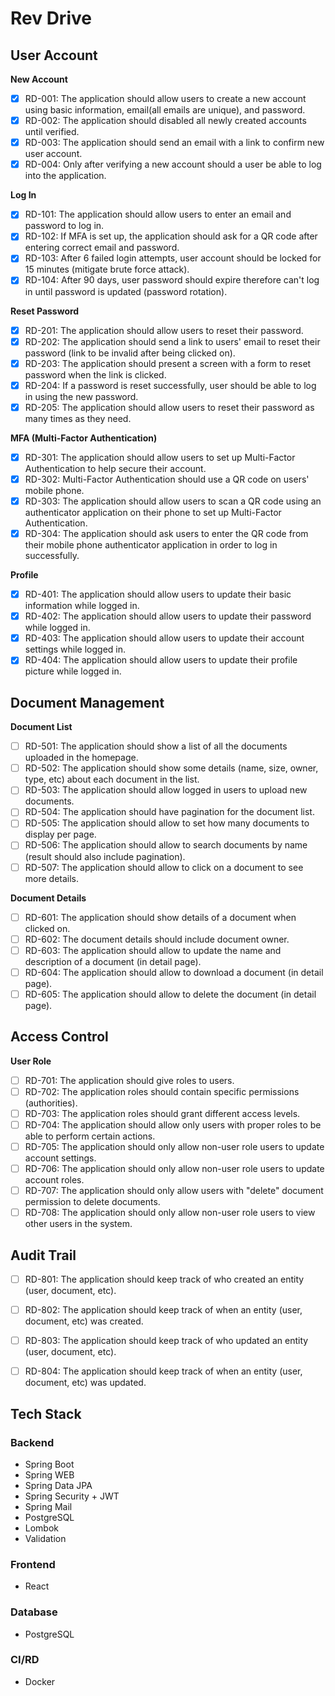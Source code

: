 # Rev Drive

## User Account

**New Account**
- [x] RD-001: The application should allow users to create a new account using basic information, email(all emails are unique), and password. 
- [x] RD-002: The application should disabled all newly created accounts until verified.
- [x] RD-003: The application should send an email with a link to confirm new user account.
- [x] RD-004: Only after verifying a new account should a user be able to log into the application.

**Log In**
- [x] RD-101: The application should allow users to enter an email and password to log in.
- [x] RD-102: If MFA is set up, the application should ask for a QR code after entering correct email and password.
- [x] RD-103: After 6 failed login attempts, user account should be locked for 15 minutes (mitigate brute force attack).
- [x] RD-104: After 90 days, user password should expire therefore can't log in until password is updated (password rotation).

**Reset Password**
- [x] RD-201: The application should allow users to reset their password.
- [x] RD-202: The application should send a link to users' email to reset their password (link to be invalid after being clicked on).
- [x] RD-203: The application should present a screen with a form to reset password when the link is clicked.
- [x] RD-204: If a password is reset successfully, user should be able to log in using the new password.
- [x] RD-205: The application should allow users to reset their password as many times as they need.

**MFA (Multi-Factor Authentication)**
- [x] RD-301: The application should allow users to set up Multi-Factor Authentication to help secure their account.
- [x] RD-302: Multi-Factor Authentication should use a QR code on users' mobile phone.
- [x] RD-303: The application should allow users to scan a QR code using an authenticator application on their phone to set up Multi-Factor Authentication.
- [x] RD-304: The application should ask users to enter the QR code from their mobile phone authenticator application in order to log in successfully.

**Profile**
- [x] RD-401: The application should allow users to update their basic information while logged in.
- [x] RD-402: The application should allow users to update their password while logged in.
- [x] RD-403: The application should allow users to update their account settings while logged in.
- [x] RD-404: The application should allow users to update their profile picture while logged in.

## Document Management

**Document List**
- [ ] RD-501: The application should show a list of all the documents uploaded in the homepage.
- [ ] RD-502: The application should show some details (name, size, owner, type, etc) about each document in the list.
- [ ] RD-503: The application should allow logged in users to upload new documents.
- [ ] RD-504: The application should have pagination for the document list.
- [ ] RD-505: The application should allow to set how many documents to display per page.
- [ ] RD-506: The application should allow to search documents by name (result should also include pagination).
- [ ] RD-507: The application should allow to click on a document to see more details.

**Document Details**
- [ ] RD-601: The application should show details of a document when clicked on.
- [ ] RD-602: The document details should include document owner.
- [ ] RD-603: The application should allow to update the name and description of a document (in detail page).
- [ ] RD-604: The application should allow to download a document (in detail page).
- [ ] RD-605: The application should allow to delete the document (in detail page).

## Access Control
**User Role**
- [ ] RD-701: The application should give roles to users.
- [ ] RD-702: The application roles should contain specific permissions (authorities).
- [ ] RD-703: The application roles should grant different access levels.
- [ ] RD-704: The application should allow only users with proper roles to be able to perform certain actions.
- [ ] RD-705: The application should only allow non-user role users to update account settings.
- [ ] RD-706: The application should only allow non-user role users to update account roles.
- [ ] RD-707: The application should only allow users with "delete" document permission to delete documents.
- [ ] RD-708: The application should only allow non-user role users to view other users in the system.

## Audit Trail
- [ ] RD-801: The application should keep track of who created an entity (user, document, etc).
- [ ] RD-802: The application should keep track of when an entity (user, document, etc) was created.
- [ ] RD-803: The application should keep track of who updated an entity (user, document, etc).
- [ ] RD-804: The application should keep track of when an entity (user, document, etc) was updated.


## Tech Stack

### Backend

- Spring Boot
- Spring WEB
- Spring Data JPA
- Spring Security + JWT
- Spring Mail
- PostgreSQL
- Lombok
- Validation

### Frontend

- React

### Database

- PostgreSQL

### CI/RD

- Docker
